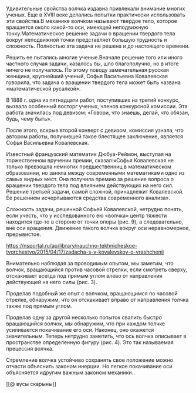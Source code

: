 Удивительные свойства волчка издавна привлекали внимание многих ученых. Еще в XVIII веке делались попытки практически использовать эти свойства.В механике волчком называют твердое тело, которое вращается около какой-то оси, имеющей неподвижную точку.Математическое решение задачи о вращении твердого тела вокруг неподвижной точки представляет большую трудность и сложность. Полностью эта задача не решена и до настоящего времени.

Решить ее пытались многие ученые.Вначале решение того или иного частного случая задачи, казалось бы, шло благополучно, но в итоге ничего не получалось. По этому поводу замечательная русская женщина, крупнейший ученый, Софья Васильевна Ковалевская говорила, что задача о вращении твердого тела может быть названа «математической русалкой».

В 1888 г. одна из пятнадцати работ, поступивших на третий конкурс, вызвала особенный восторг ученых, членов конкурсной комиссии. Эта работа значилась под девизом: «Говори, что знаешь, делай, что обязан, будь, чему быть».

После этого, вскрыв второй конверт с девизом, комиссия узнала, что автором работы, получившей такое блестящее заключение, является Софья Васильевна Ковалевская.

Известный французский математик Дюбуа-Реймон, выступая на торжественном вручении премии, сказал:«Софья Ковалевская не только превзошла немногих предшественниц в математическом образовании, но заняла между современными математиками одно из самых видных мест. Она получила премию за решение вопроса о вращении твердого тела под влиянием действующих на него сил. Решение третьей задачи, самой сложной, принадлежит Ковалевской. Ее решением исчерпываются средства современного анализа».

Сложность задачи, решенной Софьей Ковалевской, нетрудно понять, если учесть, что у исследованного ею «волчка» центр тяжести находится где-то в стороне от точки опоры (рис. 9), а следовательно, вне оси вращения. Движение такого волчка вокруг оси неравномерное, прерывистое.

https://nsportal.ru/ap/library/nauchno-tekhnicheskoe-tvorchestvo/2015/04/17/zadacha-s-v-kovalevskoy-o-vrashchenii

Внимательно наблюдая за проводимым опытом, мы заметим, что волчок, вращающийся против часовой стрелки, если смотреть сверху, отскакивает всегда под прямым углом влево от направления действующей на него силы (рис. 3).

Проделав подобный же опыт с волчком, вращающимся по часовой стрелке, обнаружим, что он отскакивает вправо от направления толчка также под прямым углом.

Проделав одну за другой несколько попыток свалить быстро вращающийся волчок, мы обнаружим, что при каждом толчке усиливается покачивание его оси. Наконец, оно окажется значительным. Теперь нетрудно заметить, что ось волчка описывает в пространстве определенную фигуру (рис. 4). Это так называемая прецессия волчка.

Стремление волчка устойчиво сохранять свое положение можно отчасти объяснить законом инерции. Но легкое покачивание оси объясняется идругим важным законом механики..

[[@ вусы скарыны]]
